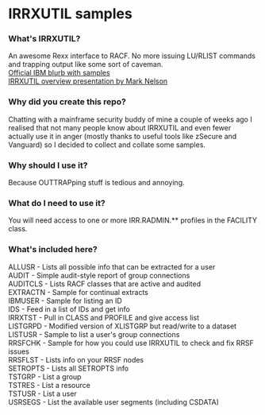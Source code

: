 # IRRXUTIL samples
### What's IRRXUTIL?
An awesome Rexx interface to RACF. No more issuing LU/RLIST commands and trapping output like some sort of caveman.  
[Official IBM blurb with samples](https://www-03.ibm.com/systems/z/os/zos/features/racf/downloads/irrxutil.html)  
[IRRXUTIL overview presentation by Mark Nelson](https://share.confex.com/share/116/webprogram/Handout/Session8255/share_2011_02_irrxutil.pdf)  

### Why did you create this repo?  
Chatting with a mainframe security buddy of mine a couple of weeks ago I realised that not many people know about IRRXUTIL and even fewer actually use it in anger (mostly thanks to useful tools like zSecure and Vanguard) so I decided to collect and collate some samples.   

### Why should I use it?
Because OUTTRAPping stuff is tedious and annoying.  

### What do I need to use it?  
You will need access to one or more IRR.RADMIN.** profiles in the FACILITY class.  

### What's included here?  
ALLUSR - Lists all possible info that can be extracted for a user  
AUDIT - Simple audit-style report of group connections  
AUDITCLS - Lists RACF classes that are active and audited  
EXTRACTN - Sample for continual extracts  
IBMUSER - Sample for listing an ID  
IDS - Feed in a list of IDs and get info  
IRRXTST - Pull in CLASS and PROFILE and give access list  
LISTGRPD - Modified version of XLISTGRP but read/write to a dataset  
LISTUSR - Sample to list a user's group connections  
RRSFCHK - Sample for how you could use IRRXUTIL to check and fix RRSF issues  
RRSFLST - Lists info on your RRSF nodes  
SETROPTS - Lists all SETROPTS info  
TSTGRP - List a group  
TSTRES - List a resource  
TSTUSR - List a user  
USRSEGS - List the available user segments (including CSDATA)
